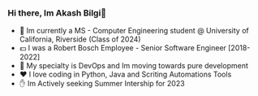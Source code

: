 ### Hi there, Im Akash Bilgi👋

<!--
**akashbilgi/akashbilgi** is a ✨ _special_ ✨ repository because its `README.md` (this file) appears on your GitHub profile.

Here are some ideas to get you started:

- 🔭 I’m currently working on ...
- 🌱 I’m currently learning ...
- 👯 I’m looking to collaborate on ...
- 🤔 I’m looking for help with ...
- 💬 Ask me about ...
- 📫 How to reach me: ...
- 😄 Pronouns: ...
- ⚡ Fun fact: ...
-->
- 🌱 Im currently a MS - Computer Engineering student @ University of California, Riverside (Class of 2024)
- 💵 I was a Robert Bosch Employee - Senior Software Engineer [2018-2022]
- 🎣 My specialty is DevOps and Im moving towards pure development
- ❤️ I love coding in Python, Java and Scriting Automations Tools
- ✋ Im Actively seeking Summer Intership for 2023
